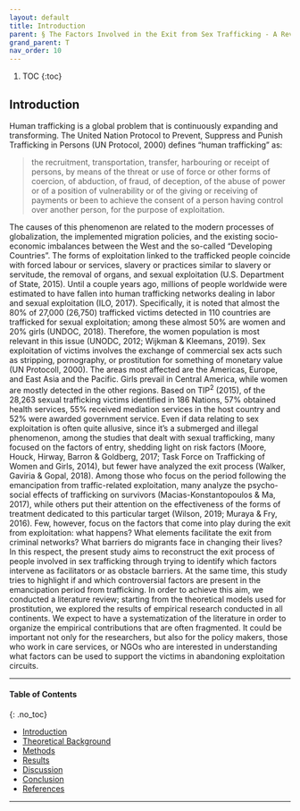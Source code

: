```yaml
---
layout: default
title: Introduction 
parent: § The Factors Involved in the Exit from Sex Trafficking - A Review 
grand_parent: T 
nav_order: 10 
---
```

<style>
.dont-break-out {
  /* These are technically the same, but use both */
  overflow-wrap: break-word;
  word-wrap: break-word;

     -ms-word-break: break-all;
  /* This is the dangerous one in WebKit, as it breaks things wherever */
  word-break: break-all;
  /* Instead use this non-standard one: */
  word-break: break-word;
}

.youtube-container {
    position: relative;
    width: 100%;
    height: 0;
    padding-bottom: 56.25%;
}
.youtube-video {
    position: absolute;
    top: 0;
    left: 0;
    width: 100%;
    height: 100%;
}

</style>

<div class="dont-break-out" markdown="1">

1. TOC
{:toc}

## Introduction

Human trafficking is a global problem that is continuously expanding and transforming. The United Nation Protocol to Prevent, Suppress and Punish Trafficking in Persons (UN Protocol, 2000) defines “human trafficking” as:

> the recruitment, transportation, transfer, harbouring or receipt of persons, by means of the threat or use of force or other forms of coercion, of abduction, of fraud, of deception, of the abuse of power or of a position of vulnerability or of the giving or receiving of payments or been to achieve the consent of a person having control over another person, for the purpose of exploitation.

The causes of this phenomenon are related to the modern processes of globalization, the implemented migration policies, and the existing socio-economic imbalances between the West and the so-called “Developing Countries”. The forms of exploitation linked to the trafficked people coincide with forced labour or services, slavery or practices similar to slavery or servitude, the removal of organs, and sexual exploitation (U.S. Department of State, 2015). Until a couple years ago, millions of people worldwide were estimated to have fallen into human trafficking networks dealing in labor and sexual exploitation (ILO, 2017). Specifically, it is noted that almost the 80% of 27,000 (26,750) trafficked victims detected in 110 countries are trafficked for sexual exploitation; among these almost 50% are women and 20% girls (UNDOC, 2018). Therefore, the women population is most relevant in this issue (UNODC, 2012; Wijkman & Kleemans, 2019). Sex exploitation of victims involves the exchange of commercial sex acts such as stripping, pornography, or prostitution for something of monetary value (UN Protocoll, 2000). The areas most affected are the Americas, Europe, and East Asia and the Pacific. Girls prevail in Central America, while women are mostly detected in the other regions. Based on TIP<sup>2</sup> (2015), of the 28,263 sexual trafficking victims identified in 186 Nations, 57% obtained health services, 55% received mediation services in the host country and 52% were awarded government service. Even if data relating to sex exploitation is often quite allusive, since it’s a submerged and illegal phenomenon, among the studies that dealt with sexual trafficking, many focused on the factors of entry, shedding light on risk factors (Moore, Houck, Hirway, Barron & Goldberg, 2017; Task Force on Trafficking of Women and Girls, 2014), but fewer have analyzed the exit process (Walker, Gaviria & Gopal, 2018). Among those who focus on the period following the emancipation from traffic-related exploitation, many analyze the psycho-social effects of trafficking on survivors (Macias-Konstantopoulos & Ma, 2017), while others put their attention on the effectiveness of the forms of treatment dedicated to this particular target (Wilson, 2019; Muraya & Fry, 2016). Few, however, focus on the factors that come into play during the exit from exploitation: what happens? What elements facilitate the exit from criminal networks? What barriers do migrants face in changing their lives? In this respect, the present study aims to reconstruct the exit process of people involved in sex trafficking through trying to identify which factors intervene as facilitators or as obstacle barriers. At the same time, this study tries to highlight if and which controversial factors are present in the emancipation period from trafficking. In order to achieve this aim, we conducted a literature review; starting from the theoretical models used for prostitution, we explored the results of empirical research conducted in all continents. We expect to have a systematization of the literature in order to organize the empirical contributions that are often fragmented. It could be important not only for the researchers, but also for the policy makers, those who work in care services, or NGOs who are interested in understanding what factors can be used to support the victims in abandoning exploitation circuits.

***

#### Table of Contents
{: .no_toc}

<ul><li> <a href="/docs/T/the-factors-involvoed-in-the-exit-from-sex-trafficking-a-review-1/">Introduction</a></li><li> <a href="/docs/T/the-factors-involvoed-in-the-exit-from-sex-trafficking-a-review-2/">Theoretical Background</a></li><li> <a href="/docs/T/the-factors-involvoed-in-the-exit-from-sex-trafficking-a-review-3/">Methods</a></li><li> <a href="/docs/T/the-factors-involvoed-in-the-exit-from-sex-trafficking-a-review-4/">Results</a></li><li> <a href="/docs/T/the-factors-involvoed-in-the-exit-from-sex-trafficking-a-review-5/">Discussion</a></li><li> <a href="/docs/T/the-factors-involvoed-in-the-exit-from-sex-trafficking-a-review-6/">Conclusion</a></li><li> <a href="/docs/T/the-factors-involvoed-in-the-exit-from-sex-trafficking-a-review-7/">References</a></li></ul>

***

</div>
